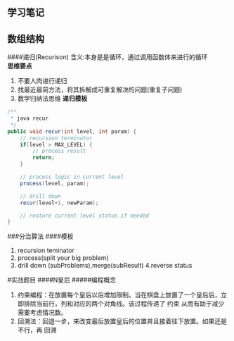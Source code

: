 学习笔记
---
数组结构
----------
####递归(Recurison)
含义:本身是是循环，通过调用函数体来进行的循环  
**思维要点**  
1. 不要人肉进行递归
2. 找最近最简方法，将其拆解成可重复解决的问题(重复子问题)
3. 数学归纳法思维
**递归模板**
~~~java
/**
 * java recur
 */
public void recur(int level, int param) {
    // recursion terminator
    if(level > MAX_LEVEL) {
        // process result
        return;
    }

    // process logic in current level
    process(level, param);

    // drill down
    recur(level+1, newParam);

    // restore current level status if needed 
}
~~~

###分治算法
####模板
1. recursion teminator
2. process(split your big problem)
3. drill down (subProblems),merge(subResult)
4.reverse status

#实战题目
####N皇后
#####编程概念
1. 约束编程：在放置每个皇后以后增加限制。当在棋盘上放置了一个皇后后，立即排除当前行，列和对应的两个对角线。该过程传递了 约束 从而有助于减少需要考虑情况数。
2. 回溯法：回退一步，来改变最后放置皇后的位置并且接着往下放置。如果还是不行，再 回溯